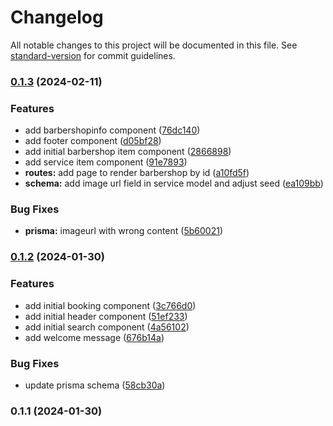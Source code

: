 # Changelog

All notable changes to this project will be documented in this file. See [standard-version](https://github.com/conventional-changelog/standard-version) for commit guidelines.

### [0.1.3](https://github.com/SilasRodrigues19/FSWBarber/compare/v0.1.2...v0.1.3) (2024-02-11)


### Features

* add barbershopinfo component ([76dc140](https://github.com/SilasRodrigues19/FSWBarber/commit/76dc140c5a1f95a8a0b7046dc3802cebb2fb0197))
* add footer component ([d05bf28](https://github.com/SilasRodrigues19/FSWBarber/commit/d05bf2886afe4d55acedb95a6255c148bd8d94aa))
* add initial barbershop item component ([2866898](https://github.com/SilasRodrigues19/FSWBarber/commit/2866898f86ddf49cad1eb70bfe1d04b33a145df3))
* add service item component ([91e7893](https://github.com/SilasRodrigues19/FSWBarber/commit/91e78938ef492fbe74c896a5d50729be825f5c30))
* **routes:** add page to render barbershop by id ([a10fd5f](https://github.com/SilasRodrigues19/FSWBarber/commit/a10fd5fc22b2669ed423f4083a05e438e38b76f8))
* **schema:** add image url field in service model and adjust seed ([ea109bb](https://github.com/SilasRodrigues19/FSWBarber/commit/ea109bbdfc972bbc424ecaebc5abdb04916de2c1))


### Bug Fixes

* **prisma:** imageurl with wrong content ([5b60021](https://github.com/SilasRodrigues19/FSWBarber/commit/5b60021a011d64dff896820b06aed657df68ebe2))

### [0.1.2](https://github.com/SilasRodrigues19/FSWBarber/compare/v0.1.1...v0.1.2) (2024-01-30)


### Features

* add initial booking component ([3c766d0](https://github.com/SilasRodrigues19/FSWBarber/commit/3c766d0e2acbf0797d93e0ca2935a0079f71a85a))
* add initial header component ([51ef233](https://github.com/SilasRodrigues19/FSWBarber/commit/51ef233881009076e36f41be0f3411befd5add53))
* add initial search component ([4a56102](https://github.com/SilasRodrigues19/FSWBarber/commit/4a5610231d57225e65dd01331ea4c9ab425c53e8))
* add welcome message ([676b14a](https://github.com/SilasRodrigues19/FSWBarber/commit/676b14a5280889a67b337783db1254026728fe27))


### Bug Fixes

* update prisma schema ([58cb30a](https://github.com/SilasRodrigues19/FSWBarber/commit/58cb30a31bfa7213af0fe44f96478d08f27829ef))

### 0.1.1 (2024-01-30)
